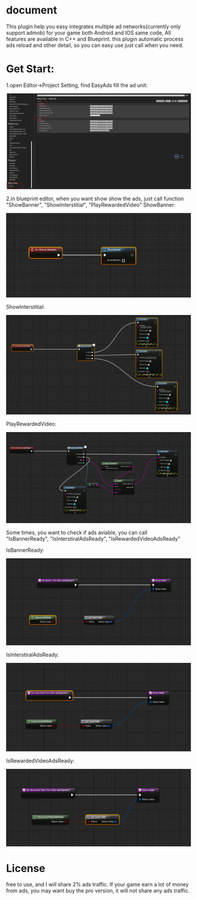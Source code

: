 # document

This plugin help you easy integrates multiple ad networks(currently only support admob) for your game both Android and IOS same code,
All features are available in C++ and Blueprint. this plugin automatic process ads reload and other detail, so
 you can easy use just call when you need.
 
 # Get Start:
 
 1.open Editor->Project Setting, find EasyAds fill the ad unit:
 
  ![ScreenShot](img/setting.PNG)
  
  
 2.in blueprint editor, when you want show show the ads, just call function "ShowBanner", "ShowInterstitial", "PlayRewardedVideo"
  ShowBanner:
  
  ![ScreenShot](img/showbanner.PNG)
  
  ShowInterstitial:
  
  ![ScreenShot](img/showinterstital.PNG)
  
  PlayRewardedVideo:
  
  ![ScreenShot](img/playvideo.PNG)
  
 Some times, you want to check if ads aviable, you can call "IsBannerReady", "IsInterstiralAdsReady", "IsRewardedVideoAdsReady"
  
  IsBannerReady:
  
  ![ScreenShot](img/checkBaner.PNG)
  
  IsInterstiralAdsReady:
  
   ![ScreenShot](img/checkInterstital.PNG)
   
  IsRewardedVideoAdsReady:
  
   ![ScreenShot](img/checkvideo.PNG)
   
   
 # License
   free to use, and I will share 2% ads traffic. If your game earn a lot of money from ads, you may want buy the pro version, it will not share any ads traffic.
  
